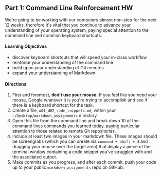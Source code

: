 ## Part 1: Command Line Reinforcement HW

We're going to be working with our computers almost non-stop for the next 12 weeks, therefore it's vital that you continue to advance your understanding of your operating system, paying special attention to the command line and common keyboard shortcuts. 

#### Learning Objectives

* discover keyboard shortcuts that will speed your in-class workflow
* reinforce your understanding of the command line
* build upon your understanding of Git remotes
* expand your understanding of Markdown

#### Directions

1. First and foremost, __don't use your mouse.__ If you feel like you need your mouse, Google whatever it is you're trying to accomplish and see if there is a keyboard shortcut for the task. 
1. Create a file, `w01_d02_code_snippets.md`, within your `~/Desktop/markdown_assignments` directory
1. Open this file from the command line and break down 10 of the command lines commands you learned today, paying particular attention to those related to remote Git repositories.
1. Include at least two images in your markdown file. These images should be screengrabs (which you can create via `command + shift + 4` and dragging your mouse over the target area) that display a piece of the terminal window containing a code snippet you've struggled with and the associated output.
1. Make commits as you progress, and after each commit, push your code up to your public `markdown_assignments` repo on GitHub.

